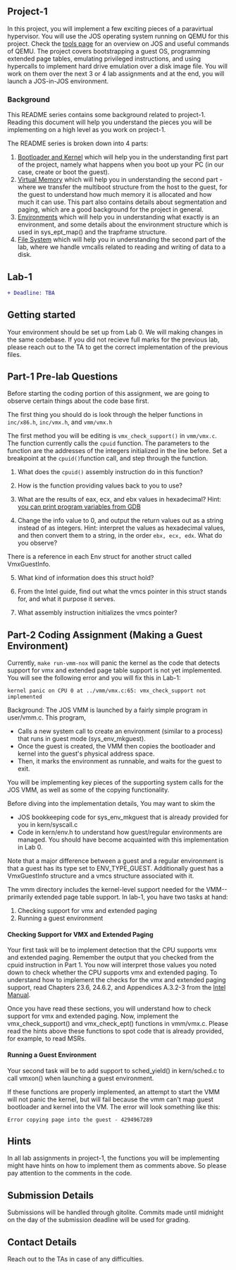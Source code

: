 ## Project-1

In this project, you will implement a few exciting pieces of a paravirtual hypervisor. You will use the JOS operating system running on QEMU for this project. Check the [tools page](https://github.com/vijay03/cs360v-f20/blob/master/tools.md) for an overview on JOS and useful commands of QEMU. The project covers bootstrapping a guest OS, programming extended page tables, emulating privileged instructions, and using hypercalls to implement hard drive emulation over a disk image file. You will work on them over the next 3 or 4 lab assignments and at the end, you will launch a JOS-in-JOS environment. 

### Background

This README series contains some background related to project-1. Reading this document will help you understand the pieces you will be implementing on a high level as you work on project-1.

The README series is broken down into 4 parts:
1. [Bootloader and Kernel](https://github.com/vijay03/cs360v-f20/blob/master/bootloader.md) which will help you in the understanding first part of the project, namely what happens when you boot up your PC (in our case, create or boot the guest).
2. [Virtual Memory](https://github.com/vijay03/cs360v-f20/blob/master/virtual_memory.md) which will help you in understanding the second part - where we transfer the multiboot structure from the host to the guest, for the guest to understand how much memory it is allocated and how much it can use. This part also contains details about segmentation and paging, which are a good background for the project in general.
3. [Environments](https://github.com/vijay03/cs360v-f20/blob/master/environments.md) which will help you in understanding what exactly is an environment, and some details about the environment structure which is used in sys_ept_map() and the trapframe structure.
4. [File System](https://github.com/vijay03/cs360v-f20/blob/master/file_system.md) which will help you in understanding the second part of the lab, where we handle vmcalls related to reading and writing of data to a disk.

## Lab-1
```diff
+ Deadline: TBA
```

## Getting started 

Your environment should be set up from Lab 0. We will making changes in the same codebase. If you did not recieve full marks for the previous lab, please reach out to the TA to get the correct implementation of the previous files.

## Part-1 Pre-lab Questions 

Before starting the coding portion of this assignment, we are going to observe certain things about the code base first.

The first thing you should do is look through the helper functions in `inc/x86.h`, `inc/vmx.h`, and `vmm/vmx.h`

The first method you will be editing is `vmx_check_support()` in `vmm/vmx.c`. The function currently calls the `cpuid` function. The parameters to the function are the addresses of the integers initialized in the line before. Set a breakpoint at the `cpuid()`function call, and step through the function. 

1. What does the `cpuid()` assembly instruction do in this function? 

2. How is the function providing values back to you to use? 

3. What are the results of eax, ecx, and ebx values in hexadecimal? Hint: [you can print program variables from GDB](https://sourceware.org/gdb/current/onlinedocs/gdb/Variables.html)

4. Change the info value to 0, and output the return values out as a string instead of as integers. Hint: interpret the values as hexadecimal values, and then convert them to a string, in the order `ebx, ecx, edx`. What do you observe? 

There is a reference in each Env struct for another struct called VmxGuestInfo. 

5. What kind of information does this struct hold? 

6. From the Intel guide, find out what the vmcs pointer in this struct stands for, and what it purpose it serves. 

7. What assembly instruction initializes the vmcs pointer? 

## Part-2 Coding Assignment (Making a Guest Environment)

Currently, `make run-vmm-nox` will panic the kernel as the code that detects support for vmx and extended page table support is not yet implemented. You will see the following error and you will fix this in Lab-1:
```
kernel panic on CPU 0 at ../vmm/vmx.c:65: vmx_check_support not implemented
```

Background:
The JOS VMM is launched by a fairly simple program in user/vmm.c. This program,
- Calls a new system call to create an environment (similar to a process) that runs in guest mode (sys_env_mkguest).
- Once the guest is created, the VMM then copies the bootloader and kernel into the guest's physical address space.
- Then, it marks the environment as runnable, and waits for the guest to exit.

You will be implementing key pieces of the supporting system calls for the JOS VMM, as well as some of the copying functionality.

Before diving into the implementation details, You may want to skim the 
- JOS bookkeeping code for sys_env_mkguest that is already provided for you in kern/syscall.c
- Code in kern/env.h to understand how guest/regular environments are managed. You should have become acquainted with this implementation in Lab 0.

Note that a major difference between a guest and a regular environment is that a guest has its type set to ENV_TYPE_GUEST. Additionally guest has a VmxGuestInfo structure and a vmcs structure associated with it.

The vmm directory includes the kernel-level support needed for the VMM--primarily extended page table support. In lab-1, you have two tasks at hand:
1. Checking support for vmx and extended paging
2. Running a guest environment

#### Checking Support for VMX and Extended Paging

Your first task will be to implement detection that the CPU supports vmx and extended paging. Remember the output that you checked from the cpuid instruction in Part 1. You now will interpret those values you noted down to check whether the CPU supports vmx and extended paging. To understand how to implement the checks for the vmx and extended paging support, read Chapters 23.6, 24.6.2, and Appendices A.3.2-3 from the [Intel Manual](http://www.cs.utexas.edu/~vijay/cs378-f17/projects/64-ia-32-architectures-software-developer-vol-3c-part-3-manual.pdf).

Once you have read these sections, you will understand how to check support for vmx and extended paging. Now, implement the vmx_check_support() and vmx_check_ept() functions in vmm/vmx.c. Please read the hints above these functions to spot code that is already provided, for example, to read MSRs.

#### Running a Guest Environment

Your second task will be to add support to sched_yield() in kern/sched.c to call vmxon() when launching a guest environment.

If these functions are properly implemented, an attempt to start the VMM will not panic the kernel, but will fail because the vmm can't map guest bootloader and kernel into the VM. The error will look something like this:
```
Error copying page into the guest - 4294967289
```

## Hints

In all lab assignments in project-1, the functions you will be implementing might have hints on how to implement them as comments above. So please pay attention to the comments in the code.

## Submission Details

Submissions will be handled through gitolite.
Commits made until midnight on the day of the submission deadline will be used for grading.

## Contact Details

Reach out to the TAs in case of any difficulties.
